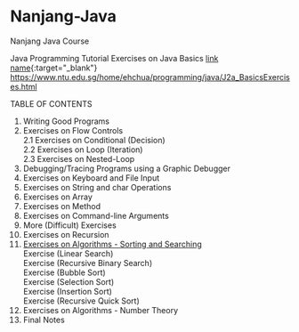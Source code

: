 # Nanjang-Java
Nanjang Java Course


Java Programming Tutorial
Exercises on Java Basics
[link name](url_link){:target="_blank"}
https://www.ntu.edu.sg/home/ehchua/programming/java/J2a_BasicsExercises.html

TABLE OF CONTENTS <br />

1.  Writing Good Programs<br />
2.  Exercises on Flow Controls<br />
2.1  Exercises on Conditional (Decision)<br />
2.2  Exercises on Loop (Iteration)<br />
2.3  Exercises on Nested-Loop<br />
3.  Debugging/Tracing Programs using a Graphic Debugger<br />
4.  Exercises on Keyboard and File Input<br />
5.  Exercises on String and char Operations<br />
6.  Exercises on Array<br />
7.  Exercises on Method<br />
8.  Exercises on Command-line Arguments<br />
9.  More (Difficult) Exercises<br />
10.  Exercises on Recursion<br />
11.  <a href="https://www.ntu.edu.sg/home/ehchua/programming/java/J2a_BasicsExercises.html#zz-11" target="blank">Exercises on Algorithms - Sorting and Searching</a><br />
  Exercise (Linear Search)<br />
  Exercise (Recursive Binary Search)<br />
  Exercise (Bubble Sort)<br />
  Exercise (Selection Sort)<br />
  Exercise (Insertion Sort)<br />
  Exercise (Recursive Quick Sort)<br />
12.  Exercises on Algorithms - Number Theory<br />
13.  Final Notes<br />
